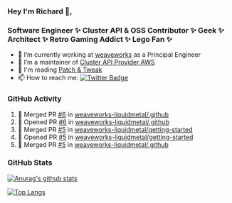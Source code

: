 ### Hey I'm Richard 👋, 

<h3 align="left">Software Engineer ✨ Cluster API & OSS Contributor ✨ Geek ✨ Architect ✨ Retro Gaming Addict ✨ Lego Fan ✨</h3>

- 🔭 I’m currently working at [weaveworks](https://github.com/weaveworks) as a Principal Engineer
- 👯 I’m a maintainer of [Cluster API Provider AWS](https://github.com/kubernetes-sigs/cluster-api-provider-aws)
- 💬 I'm reading [Patch & Tweak](https://bjooks.com/products/patch-tweak-exploring-modular-synthesis)
- 📫 How to reach me: [![Twitter Badge](https://img.shields.io/badge/-@fruit_case-00acee?style=flat&logo=Twitter&logoColor=white)](https://twitter.com/intent/follow?screen_name=fruit_case "Follow on Twitter")

### GitHub Activity 

<!--START_SECTION:activity-->
1. 🎉 Merged PR [#6](https://github.com/weaveworks-liquidmetal/.github/pull/6) in [weaveworks-liquidmetal/.github](https://github.com/weaveworks-liquidmetal/.github)
2. 💪 Opened PR [#6](https://github.com/weaveworks-liquidmetal/.github/pull/6) in [weaveworks-liquidmetal/.github](https://github.com/weaveworks-liquidmetal/.github)
3. 🎉 Merged PR [#5](https://github.com/weaveworks-liquidmetal/getting-started/pull/5) in [weaveworks-liquidmetal/getting-started](https://github.com/weaveworks-liquidmetal/getting-started)
4. 💪 Opened PR [#5](https://github.com/weaveworks-liquidmetal/getting-started/pull/5) in [weaveworks-liquidmetal/getting-started](https://github.com/weaveworks-liquidmetal/getting-started)
5. 🎉 Merged PR [#5](https://github.com/weaveworks-liquidmetal/.github/pull/5) in [weaveworks-liquidmetal/.github](https://github.com/weaveworks-liquidmetal/.github)
<!--END_SECTION:activity-->

### GitHub Stats

[![Anurag's github stats](https://github-readme-stats.vercel.app/api?username=richardcase&count_private=true&show_icons=true)](https://github.com/anuraghazra/github-readme-stats)

[![Top Langs](https://github-readme-stats.vercel.app/api/top-langs/?username=richardcase&hide=html&layout=compact)](https://github.com/anuraghazra/github-readme-stats)
